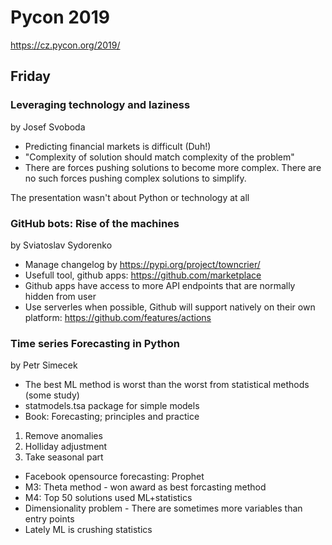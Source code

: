 # Pycon 2019
https://cz.pycon.org/2019/

## Friday

### Leveraging technology and laziness
by Josef Svoboda
- Predicting financial markets is difficult (Duh!)
- "Complexity of solution should match complexity of the problem"
- There are forces pushing solutions to become more complex. There are no such forces pushing complex solutions to simplify.

The presentation wasn't about Python or technology at all


### GitHub bots: Rise of the machines
by Sviatoslav Sydorenko
- Manage changelog by https://pypi.org/project/towncrier/
- Usefull tool, github apps: https://github.com/marketplace
- Github apps have access to more API endpoints that are normally hidden from user
- Use serverles when possible, Github will support natively on their own platform: https://github.com/features/actions

### Time series Forecasting in Python
by Petr Simecek
- The best ML method is worst than the worst from statistical methods (some study)
- statmodels.tsa package for simple models
- Book: Forecasting; principles and practice

1. Remove anomalies
2. Holliday adjustment
3. Take seasonal part

- Facebook opensource forecasting: Prophet
- M3: Theta method - won award as best forcasting method
- M4: Top 50 solutions used ML+statistics
- Dimensionality problem - There are sometimes more variables than entry points
- Lately ML is crushing statistics

